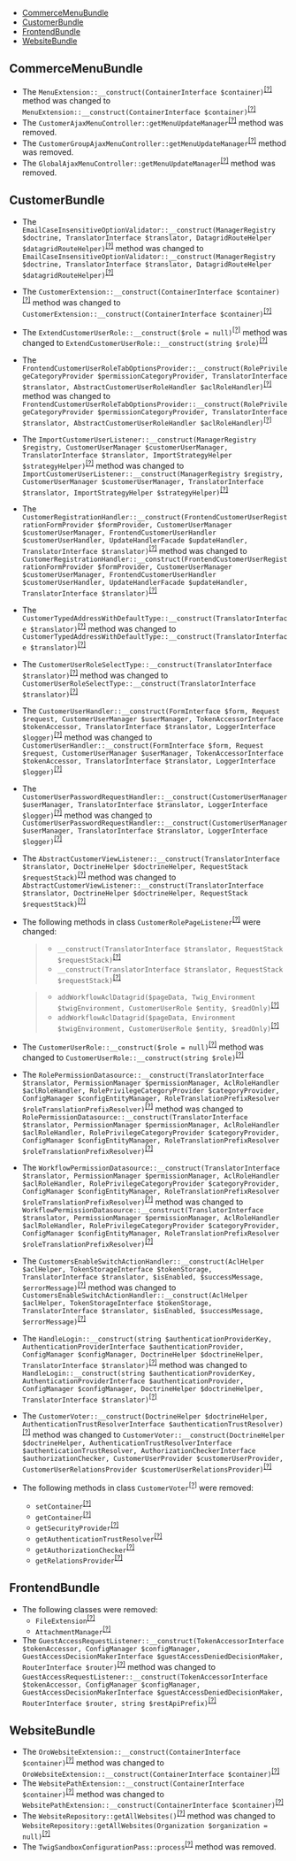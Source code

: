 - [CommerceMenuBundle](#commercemenubundle)
- [CustomerBundle](#customerbundle)
- [FrontendBundle](#frontendbundle)
- [WebsiteBundle](#websitebundle)

CommerceMenuBundle
------------------
* The `MenuExtension::__construct(ContainerInterface $container)`<sup>[[?]](https://github.com/oroinc/customer-portal/tree/4.0.0-rc/src/Oro/Bundle/CommerceMenuBundle/Twig/MenuExtension.php#L24 "Oro\Bundle\CommerceMenuBundle\Twig\MenuExtension")</sup> method was changed to `MenuExtension::__construct(ContainerInterface $container)`<sup>[[?]](https://github.com/oroinc/customer-portal/tree/4.0.0/src/Oro/Bundle/CommerceMenuBundle/Twig/MenuExtension.php#L29 "Oro\Bundle\CommerceMenuBundle\Twig\MenuExtension")</sup>
* The `CustomerAjaxMenuController::getMenuUpdateManager`<sup>[[?]](https://github.com/oroinc/customer-portal/tree/4.0.0-rc/src/Oro/Bundle/CommerceMenuBundle/Controller/CustomerAjaxMenuController.php#L49 "Oro\Bundle\CommerceMenuBundle\Controller\CustomerAjaxMenuController::getMenuUpdateManager")</sup> method was removed.
* The `CustomerGroupAjaxMenuController::getMenuUpdateManager`<sup>[[?]](https://github.com/oroinc/customer-portal/tree/4.0.0-rc/src/Oro/Bundle/CommerceMenuBundle/Controller/CustomerGroupAjaxMenuController.php#L62 "Oro\Bundle\CommerceMenuBundle\Controller\CustomerGroupAjaxMenuController::getMenuUpdateManager")</sup> method was removed.
* The `GlobalAjaxMenuController::getMenuUpdateManager`<sup>[[?]](https://github.com/oroinc/customer-portal/tree/4.0.0-rc/src/Oro/Bundle/CommerceMenuBundle/Controller/GlobalAjaxMenuController.php#L32 "Oro\Bundle\CommerceMenuBundle\Controller\GlobalAjaxMenuController::getMenuUpdateManager")</sup> method was removed.

CustomerBundle
--------------
* The `EmailCaseInsensitiveOptionValidator::__construct(ManagerRegistry $doctrine, TranslatorInterface $translator, DatagridRouteHelper $datagridRouteHelper)`<sup>[[?]](https://github.com/oroinc/customer-portal/tree/4.0.0-rc/src/Oro/Bundle/CustomerBundle/Validator/Constraints/EmailCaseInsensitiveOptionValidator.php#L38 "Oro\Bundle\CustomerBundle\Validator\Constraints\EmailCaseInsensitiveOptionValidator")</sup> method was changed to `EmailCaseInsensitiveOptionValidator::__construct(ManagerRegistry $doctrine, TranslatorInterface $translator, DatagridRouteHelper $datagridRouteHelper)`<sup>[[?]](https://github.com/oroinc/customer-portal/tree/4.0.0/src/Oro/Bundle/CustomerBundle/Validator/Constraints/EmailCaseInsensitiveOptionValidator.php#L38 "Oro\Bundle\CustomerBundle\Validator\Constraints\EmailCaseInsensitiveOptionValidator")</sup>
* The `CustomerExtension::__construct(ContainerInterface $container)`<sup>[[?]](https://github.com/oroinc/customer-portal/tree/4.0.0-rc/src/Oro/Bundle/CustomerBundle/Twig/CustomerExtension.php#L18 "Oro\Bundle\CustomerBundle\Twig\CustomerExtension")</sup> method was changed to `CustomerExtension::__construct(ContainerInterface $container)`<sup>[[?]](https://github.com/oroinc/customer-portal/tree/4.0.0/src/Oro/Bundle/CustomerBundle/Twig/CustomerExtension.php#L25 "Oro\Bundle\CustomerBundle\Twig\CustomerExtension")</sup>
* The `ExtendCustomerUserRole::__construct($role = null)`<sup>[[?]](https://github.com/oroinc/customer-portal/tree/4.0.0-rc/src/Oro/Bundle/CustomerBundle/Model/ExtendCustomerUserRole.php#L18 "Oro\Bundle\CustomerBundle\Model\ExtendCustomerUserRole")</sup> method was changed to `ExtendCustomerUserRole::__construct(string $role)`<sup>[[?]](https://github.com/oroinc/customer-portal/tree/4.0.0/src/Oro/Bundle/CustomerBundle/Model/ExtendCustomerUserRole.php#L18 "Oro\Bundle\CustomerBundle\Model\ExtendCustomerUserRole")</sup>
* The `FrontendCustomerUserRoleTabOptionsProvider::__construct(RolePrivilegeCategoryProvider $permissionCategoryProvider, TranslatorInterface $translator, AbstractCustomerUserRoleHandler $aclRoleHandler)`<sup>[[?]](https://github.com/oroinc/customer-portal/tree/4.0.0-rc/src/Oro/Bundle/CustomerBundle/Layout/DataProvider/FrontendCustomerUserRoleTabOptionsProvider.php#L43 "Oro\Bundle\CustomerBundle\Layout\DataProvider\FrontendCustomerUserRoleTabOptionsProvider")</sup> method was changed to `FrontendCustomerUserRoleTabOptionsProvider::__construct(RolePrivilegeCategoryProvider $permissionCategoryProvider, TranslatorInterface $translator, AbstractCustomerUserRoleHandler $aclRoleHandler)`<sup>[[?]](https://github.com/oroinc/customer-portal/tree/4.0.0/src/Oro/Bundle/CustomerBundle/Layout/DataProvider/FrontendCustomerUserRoleTabOptionsProvider.php#L43 "Oro\Bundle\CustomerBundle\Layout\DataProvider\FrontendCustomerUserRoleTabOptionsProvider")</sup>
* The `ImportCustomerUserListener::__construct(ManagerRegistry $registry, CustomerUserManager $customerUserManager, TranslatorInterface $translator, ImportStrategyHelper $strategyHelper)`<sup>[[?]](https://github.com/oroinc/customer-portal/tree/4.0.0-rc/src/Oro/Bundle/CustomerBundle/ImportExport/Strategy/EventListener/ImportCustomerUserListener.php#L46 "Oro\Bundle\CustomerBundle\ImportExport\Strategy\EventListener\ImportCustomerUserListener")</sup> method was changed to `ImportCustomerUserListener::__construct(ManagerRegistry $registry, CustomerUserManager $customerUserManager, TranslatorInterface $translator, ImportStrategyHelper $strategyHelper)`<sup>[[?]](https://github.com/oroinc/customer-portal/tree/4.0.0/src/Oro/Bundle/CustomerBundle/ImportExport/Strategy/EventListener/ImportCustomerUserListener.php#L46 "Oro\Bundle\CustomerBundle\ImportExport\Strategy\EventListener\ImportCustomerUserListener")</sup>
* The `CustomerRegistrationHandler::__construct(FrontendCustomerUserRegistrationFormProvider $formProvider, CustomerUserManager $customerUserManager, FrontendCustomerUserHandler $customerUserHandler, UpdateHandlerFacade $updateHandler, TranslatorInterface $translator)`<sup>[[?]](https://github.com/oroinc/customer-portal/tree/4.0.0-rc/src/Oro/Bundle/CustomerBundle/Handler/CustomerRegistrationHandler.php#L56 "Oro\Bundle\CustomerBundle\Handler\CustomerRegistrationHandler")</sup> method was changed to `CustomerRegistrationHandler::__construct(FrontendCustomerUserRegistrationFormProvider $formProvider, CustomerUserManager $customerUserManager, FrontendCustomerUserHandler $customerUserHandler, UpdateHandlerFacade $updateHandler, TranslatorInterface $translator)`<sup>[[?]](https://github.com/oroinc/customer-portal/tree/4.0.0/src/Oro/Bundle/CustomerBundle/Handler/CustomerRegistrationHandler.php#L56 "Oro\Bundle\CustomerBundle\Handler\CustomerRegistrationHandler")</sup>
* The `CustomerTypedAddressWithDefaultType::__construct(TranslatorInterface $translator)`<sup>[[?]](https://github.com/oroinc/customer-portal/tree/4.0.0-rc/src/Oro/Bundle/CustomerBundle/Form/Type/CustomerTypedAddressWithDefaultType.php#L28 "Oro\Bundle\CustomerBundle\Form\Type\CustomerTypedAddressWithDefaultType")</sup> method was changed to `CustomerTypedAddressWithDefaultType::__construct(TranslatorInterface $translator)`<sup>[[?]](https://github.com/oroinc/customer-portal/tree/4.0.0/src/Oro/Bundle/CustomerBundle/Form/Type/CustomerTypedAddressWithDefaultType.php#L28 "Oro\Bundle\CustomerBundle\Form\Type\CustomerTypedAddressWithDefaultType")</sup>
* The `CustomerUserRoleSelectType::__construct(TranslatorInterface $translator)`<sup>[[?]](https://github.com/oroinc/customer-portal/tree/4.0.0-rc/src/Oro/Bundle/CustomerBundle/Form/Type/CustomerUserRoleSelectType.php#L23 "Oro\Bundle\CustomerBundle\Form\Type\CustomerUserRoleSelectType")</sup> method was changed to `CustomerUserRoleSelectType::__construct(TranslatorInterface $translator)`<sup>[[?]](https://github.com/oroinc/customer-portal/tree/4.0.0/src/Oro/Bundle/CustomerBundle/Form/Type/CustomerUserRoleSelectType.php#L23 "Oro\Bundle\CustomerBundle\Form\Type\CustomerUserRoleSelectType")</sup>
* The `CustomerUserHandler::__construct(FormInterface $form, Request $request, CustomerUserManager $userManager, TokenAccessorInterface $tokenAccessor, TranslatorInterface $translator, LoggerInterface $logger)`<sup>[[?]](https://github.com/oroinc/customer-portal/tree/4.0.0-rc/src/Oro/Bundle/CustomerBundle/Form/Handler/CustomerUserHandler.php#L48 "Oro\Bundle\CustomerBundle\Form\Handler\CustomerUserHandler")</sup> method was changed to `CustomerUserHandler::__construct(FormInterface $form, Request $request, CustomerUserManager $userManager, TokenAccessorInterface $tokenAccessor, TranslatorInterface $translator, LoggerInterface $logger)`<sup>[[?]](https://github.com/oroinc/customer-portal/tree/4.0.0/src/Oro/Bundle/CustomerBundle/Form/Handler/CustomerUserHandler.php#L48 "Oro\Bundle\CustomerBundle\Form\Handler\CustomerUserHandler")</sup>
* The `CustomerUserPasswordRequestHandler::__construct(CustomerUserManager $userManager, TranslatorInterface $translator, LoggerInterface $logger)`<sup>[[?]](https://github.com/oroinc/customer-portal/tree/4.0.0-rc/src/Oro/Bundle/CustomerBundle/Form/Handler/CustomerUserPasswordRequestHandler.php#L32 "Oro\Bundle\CustomerBundle\Form\Handler\CustomerUserPasswordRequestHandler")</sup> method was changed to `CustomerUserPasswordRequestHandler::__construct(CustomerUserManager $userManager, TranslatorInterface $translator, LoggerInterface $logger)`<sup>[[?]](https://github.com/oroinc/customer-portal/tree/4.0.0/src/Oro/Bundle/CustomerBundle/Form/Handler/CustomerUserPasswordRequestHandler.php#L32 "Oro\Bundle\CustomerBundle\Form\Handler\CustomerUserPasswordRequestHandler")</sup>
* The `AbstractCustomerViewListener::__construct(TranslatorInterface $translator, DoctrineHelper $doctrineHelper, RequestStack $requestStack)`<sup>[[?]](https://github.com/oroinc/customer-portal/tree/4.0.0-rc/src/Oro/Bundle/CustomerBundle/EventListener/AbstractCustomerViewListener.php#L38 "Oro\Bundle\CustomerBundle\EventListener\AbstractCustomerViewListener")</sup> method was changed to `AbstractCustomerViewListener::__construct(TranslatorInterface $translator, DoctrineHelper $doctrineHelper, RequestStack $requestStack)`<sup>[[?]](https://github.com/oroinc/customer-portal/tree/4.0.0/src/Oro/Bundle/CustomerBundle/EventListener/AbstractCustomerViewListener.php#L38 "Oro\Bundle\CustomerBundle\EventListener\AbstractCustomerViewListener")</sup>
* The following methods in class `CustomerRolePageListener`<sup>[[?]](https://github.com/oroinc/customer-portal/tree/4.0.0/src/Oro/Bundle/CustomerBundle/EventListener/CustomerRolePageListener.php#L27 "Oro\Bundle\CustomerBundle\EventListener\CustomerRolePageListener")</sup> were changed:
  > - `__construct(TranslatorInterface $translator, RequestStack $requestStack)`<sup>[[?]](https://github.com/oroinc/customer-portal/tree/4.0.0-rc/src/Oro/Bundle/CustomerBundle/EventListener/CustomerRolePageListener.php#L23 "Oro\Bundle\CustomerBundle\EventListener\CustomerRolePageListener")</sup>
  > - `__construct(TranslatorInterface $translator, RequestStack $requestStack)`<sup>[[?]](https://github.com/oroinc/customer-portal/tree/4.0.0/src/Oro/Bundle/CustomerBundle/EventListener/CustomerRolePageListener.php#L27 "Oro\Bundle\CustomerBundle\EventListener\CustomerRolePageListener")</sup>

  > - `addWorkflowAclDatagrid($pageData, Twig_Environment $twigEnvironment, CustomerUserRole $entity, $readOnly)`<sup>[[?]](https://github.com/oroinc/customer-portal/tree/4.0.0-rc/src/Oro/Bundle/CustomerBundle/EventListener/CustomerRolePageListener.php#L99 "Oro\Bundle\CustomerBundle\EventListener\CustomerRolePageListener")</sup>
  > - `addWorkflowAclDatagrid($pageData, Environment $twigEnvironment, CustomerUserRole $entity, $readOnly)`<sup>[[?]](https://github.com/oroinc/customer-portal/tree/4.0.0/src/Oro/Bundle/CustomerBundle/EventListener/CustomerRolePageListener.php#L103 "Oro\Bundle\CustomerBundle\EventListener\CustomerRolePageListener")</sup>

* The `CustomerUserRole::__construct($role = null)`<sup>[[?]](https://github.com/oroinc/customer-portal/tree/4.0.0-rc/src/Oro/Bundle/CustomerBundle/Entity/CustomerUserRole.php#L161 "Oro\Bundle\CustomerBundle\Entity\CustomerUserRole")</sup> method was changed to `CustomerUserRole::__construct(string $role)`<sup>[[?]](https://github.com/oroinc/customer-portal/tree/4.0.0/src/Oro/Bundle/CustomerBundle/Entity/CustomerUserRole.php#L161 "Oro\Bundle\CustomerBundle\Entity\CustomerUserRole")</sup>
* The `RolePermissionDatasource::__construct(TranslatorInterface $translator, PermissionManager $permissionManager, AclRoleHandler $aclRoleHandler, RolePrivilegeCategoryProvider $categoryProvider, ConfigManager $configEntityManager, RoleTranslationPrefixResolver $roleTranslationPrefixResolver)`<sup>[[?]](https://github.com/oroinc/customer-portal/tree/4.0.0-rc/src/Oro/Bundle/CustomerBundle/Datagrid/RolePermissionDatasource.php#L26 "Oro\Bundle\CustomerBundle\Datagrid\RolePermissionDatasource")</sup> method was changed to `RolePermissionDatasource::__construct(TranslatorInterface $translator, PermissionManager $permissionManager, AclRoleHandler $aclRoleHandler, RolePrivilegeCategoryProvider $categoryProvider, ConfigManager $configEntityManager, RoleTranslationPrefixResolver $roleTranslationPrefixResolver)`<sup>[[?]](https://github.com/oroinc/customer-portal/tree/4.0.0/src/Oro/Bundle/CustomerBundle/Datagrid/RolePermissionDatasource.php#L26 "Oro\Bundle\CustomerBundle\Datagrid\RolePermissionDatasource")</sup>
* The `WorkflowPermissionDatasource::__construct(TranslatorInterface $translator, PermissionManager $permissionManager, AclRoleHandler $aclRoleHandler, RolePrivilegeCategoryProvider $categoryProvider, ConfigManager $configEntityManager, RoleTranslationPrefixResolver $roleTranslationPrefixResolver)`<sup>[[?]](https://github.com/oroinc/customer-portal/tree/4.0.0-rc/src/Oro/Bundle/CustomerBundle/Datagrid/WorkflowPermissionDatasource.php#L26 "Oro\Bundle\CustomerBundle\Datagrid\WorkflowPermissionDatasource")</sup> method was changed to `WorkflowPermissionDatasource::__construct(TranslatorInterface $translator, PermissionManager $permissionManager, AclRoleHandler $aclRoleHandler, RolePrivilegeCategoryProvider $categoryProvider, ConfigManager $configEntityManager, RoleTranslationPrefixResolver $roleTranslationPrefixResolver)`<sup>[[?]](https://github.com/oroinc/customer-portal/tree/4.0.0/src/Oro/Bundle/CustomerBundle/Datagrid/WorkflowPermissionDatasource.php#L26 "Oro\Bundle\CustomerBundle\Datagrid\WorkflowPermissionDatasource")</sup>
* The `CustomersEnableSwitchActionHandler::__construct(AclHelper $aclHelper, TokenStorageInterface $tokenStorage, TranslatorInterface $translator, $isEnabled, $successMessage, $errorMessage)`<sup>[[?]](https://github.com/oroinc/customer-portal/tree/4.0.0-rc/src/Oro/Bundle/CustomerBundle/Datagrid/Extension/MassAction/CustomersEnableSwitchActionHandler.php#L48 "Oro\Bundle\CustomerBundle\Datagrid\Extension\MassAction\CustomersEnableSwitchActionHandler")</sup> method was changed to `CustomersEnableSwitchActionHandler::__construct(AclHelper $aclHelper, TokenStorageInterface $tokenStorage, TranslatorInterface $translator, $isEnabled, $successMessage, $errorMessage)`<sup>[[?]](https://github.com/oroinc/customer-portal/tree/4.0.0/src/Oro/Bundle/CustomerBundle/Datagrid/Extension/MassAction/CustomersEnableSwitchActionHandler.php#L48 "Oro\Bundle\CustomerBundle\Datagrid\Extension\MassAction\CustomersEnableSwitchActionHandler")</sup>
* The `HandleLogin::__construct(string $authenticationProviderKey, AuthenticationProviderInterface $authenticationProvider, ConfigManager $configManager, DoctrineHelper $doctrineHelper, TranslatorInterface $translator)`<sup>[[?]](https://github.com/oroinc/customer-portal/tree/4.0.0-rc/src/Oro/Bundle/CustomerBundle/Api/Processor/HandleLogin.php#L48 "Oro\Bundle\CustomerBundle\Api\Processor\HandleLogin")</sup> method was changed to `HandleLogin::__construct(string $authenticationProviderKey, AuthenticationProviderInterface $authenticationProvider, ConfigManager $configManager, DoctrineHelper $doctrineHelper, TranslatorInterface $translator)`<sup>[[?]](https://github.com/oroinc/customer-portal/tree/4.0.0/src/Oro/Bundle/CustomerBundle/Api/Processor/HandleLogin.php#L48 "Oro\Bundle\CustomerBundle\Api\Processor\HandleLogin")</sup>
* The `CustomerVoter::__construct(DoctrineHelper $doctrineHelper, AuthenticationTrustResolverInterface $authenticationTrustResolver)`<sup>[[?]](https://github.com/oroinc/customer-portal/tree/4.0.0-rc/src/Oro/Bundle/CustomerBundle/Acl/Voter/CustomerVoter.php#L58 "Oro\Bundle\CustomerBundle\Acl\Voter\CustomerVoter")</sup> method was changed to `CustomerVoter::__construct(DoctrineHelper $doctrineHelper, AuthenticationTrustResolverInterface $authenticationTrustResolver, AuthorizationCheckerInterface $authorizationChecker, CustomerUserProvider $customerUserProvider, CustomerUserRelationsProvider $customerUserRelationsProvider)`<sup>[[?]](https://github.com/oroinc/customer-portal/tree/4.0.0/src/Oro/Bundle/CustomerBundle/Acl/Voter/CustomerVoter.php#L70 "Oro\Bundle\CustomerBundle\Acl\Voter\CustomerVoter")</sup>
* The following methods in class `CustomerVoter`<sup>[[?]](https://github.com/oroinc/customer-portal/tree/4.0.0-rc/src/Oro/Bundle/CustomerBundle/Acl/Voter/CustomerVoter.php#L69 "Oro\Bundle\CustomerBundle\Acl\Voter\CustomerVoter")</sup> were removed:
   - `setContainer`<sup>[[?]](https://github.com/oroinc/customer-portal/tree/4.0.0-rc/src/Oro/Bundle/CustomerBundle/Acl/Voter/CustomerVoter.php#L69 "Oro\Bundle\CustomerBundle\Acl\Voter\CustomerVoter::setContainer")</sup>
   - `getContainer`<sup>[[?]](https://github.com/oroinc/customer-portal/tree/4.0.0-rc/src/Oro/Bundle/CustomerBundle/Acl/Voter/CustomerVoter.php#L77 "Oro\Bundle\CustomerBundle\Acl\Voter\CustomerVoter::getContainer")</sup>
   - `getSecurityProvider`<sup>[[?]](https://github.com/oroinc/customer-portal/tree/4.0.0-rc/src/Oro/Bundle/CustomerBundle/Acl/Voter/CustomerVoter.php#L270 "Oro\Bundle\CustomerBundle\Acl\Voter\CustomerVoter::getSecurityProvider")</sup>
   - `getAuthenticationTrustResolver`<sup>[[?]](https://github.com/oroinc/customer-portal/tree/4.0.0-rc/src/Oro/Bundle/CustomerBundle/Acl/Voter/CustomerVoter.php#L278 "Oro\Bundle\CustomerBundle\Acl\Voter\CustomerVoter::getAuthenticationTrustResolver")</sup>
   - `getAuthorizationChecker`<sup>[[?]](https://github.com/oroinc/customer-portal/tree/4.0.0-rc/src/Oro/Bundle/CustomerBundle/Acl/Voter/CustomerVoter.php#L286 "Oro\Bundle\CustomerBundle\Acl\Voter\CustomerVoter::getAuthorizationChecker")</sup>
   - `getRelationsProvider`<sup>[[?]](https://github.com/oroinc/customer-portal/tree/4.0.0-rc/src/Oro/Bundle/CustomerBundle/Acl/Voter/CustomerVoter.php#L294 "Oro\Bundle\CustomerBundle\Acl\Voter\CustomerVoter::getRelationsProvider")</sup>

FrontendBundle
--------------
* The following classes were removed:
   - `FileExtension`<sup>[[?]](https://github.com/oroinc/customer-portal/tree/4.0.0-rc/src/Oro/Bundle/FrontendBundle/Twig/FileExtension.php#L8 "Oro\Bundle\FrontendBundle\Twig\FileExtension")</sup>
   - `AttachmentManager`<sup>[[?]](https://github.com/oroinc/customer-portal/tree/4.0.0-rc/src/Oro/Bundle/FrontendBundle/Manager/AttachmentManager.php#L7 "Oro\Bundle\FrontendBundle\Manager\AttachmentManager")</sup>
* The `GuestAccessRequestListener::__construct(TokenAccessorInterface $tokenAccessor, ConfigManager $configManager, GuestAccessDecisionMakerInterface $guestAccessDeniedDecisionMaker, RouterInterface $router)`<sup>[[?]](https://github.com/oroinc/customer-portal/tree/4.0.0-rc/src/Oro/Bundle/FrontendBundle/EventListener/GuestAccessRequestListener.php#L48 "Oro\Bundle\FrontendBundle\EventListener\GuestAccessRequestListener")</sup> method was changed to `GuestAccessRequestListener::__construct(TokenAccessorInterface $tokenAccessor, ConfigManager $configManager, GuestAccessDecisionMakerInterface $guestAccessDeniedDecisionMaker, RouterInterface $router, string $restApiPrefix)`<sup>[[?]](https://github.com/oroinc/customer-portal/tree/4.0.0/src/Oro/Bundle/FrontendBundle/EventListener/GuestAccessRequestListener.php#L58 "Oro\Bundle\FrontendBundle\EventListener\GuestAccessRequestListener")</sup>

WebsiteBundle
-------------
* The `OroWebsiteExtension::__construct(ContainerInterface $container)`<sup>[[?]](https://github.com/oroinc/customer-portal/tree/4.0.0-rc/src/Oro/Bundle/WebsiteBundle/Twig/OroWebsiteExtension.php#L19 "Oro\Bundle\WebsiteBundle\Twig\OroWebsiteExtension")</sup> method was changed to `OroWebsiteExtension::__construct(ContainerInterface $container)`<sup>[[?]](https://github.com/oroinc/customer-portal/tree/4.0.0/src/Oro/Bundle/WebsiteBundle/Twig/OroWebsiteExtension.php#L26 "Oro\Bundle\WebsiteBundle\Twig\OroWebsiteExtension")</sup>
* The `WebsitePathExtension::__construct(ContainerInterface $container)`<sup>[[?]](https://github.com/oroinc/customer-portal/tree/4.0.0-rc/src/Oro/Bundle/WebsiteBundle/Twig/WebsitePathExtension.php#L22 "Oro\Bundle\WebsiteBundle\Twig\WebsitePathExtension")</sup> method was changed to `WebsitePathExtension::__construct(ContainerInterface $container)`<sup>[[?]](https://github.com/oroinc/customer-portal/tree/4.0.0/src/Oro/Bundle/WebsiteBundle/Twig/WebsitePathExtension.php#L27 "Oro\Bundle\WebsiteBundle\Twig\WebsitePathExtension")</sup>
* The `WebsiteRepository::getAllWebsites()`<sup>[[?]](https://github.com/oroinc/customer-portal/tree/4.0.0-rc/src/Oro/Bundle/WebsiteBundle/Entity/Repository/WebsiteRepository.php#L21 "Oro\Bundle\WebsiteBundle\Entity\Repository\WebsiteRepository")</sup> method was changed to `WebsiteRepository::getAllWebsites(Organization $organization = null)`<sup>[[?]](https://github.com/oroinc/customer-portal/tree/4.0.0/src/Oro/Bundle/WebsiteBundle/Entity/Repository/WebsiteRepository.php#L23 "Oro\Bundle\WebsiteBundle\Entity\Repository\WebsiteRepository")</sup>
* The `TwigSandboxConfigurationPass::process`<sup>[[?]](https://github.com/oroinc/customer-portal/tree/4.0.0-rc/src/Oro/Bundle/WebsiteBundle/DependencyInjection/CompilerPass/TwigSandboxConfigurationPass.php#L21 "Oro\Bundle\WebsiteBundle\DependencyInjection\CompilerPass\TwigSandboxConfigurationPass::process")</sup> method was removed.

